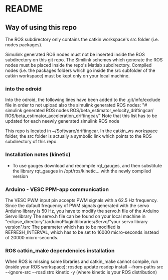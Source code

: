 # README #

## Way of using this repo ##
The ROS subdirectory only contains the catkin workspace's src folder (i.e. nodes packages).

Simulink generated ROS nodes must not be inserted inside the ROS subdirectory on this git repo.
The Similink schemes which generate the ROS nodes must be placed inside the repo's Matlab subdirectory. 
Compiled nodes (i.e. the packages folders which go inside the src subfolder of the catkin workspace) must be kept only on your local machine.

### into the odroid ###
Into the odroid, the following lines have been added to the .git/info/exclude file in order to not upload also the simulink generated ROS nodes:
"# simulink generated ROS nodes
ROS/beta_estimator_velocity_driftingcar/
ROS/beta_estimator_acceleration_driftingcar/"
Note that this list has to be updated for each neewly generated simulink ROS node

This repo is located in ~/Software/driftingcar.
In the catkin_ws workspace folder, the src folder is actually a symbolic link which points to the ROS subdirectory of this repo.

### Installation notes (kinetic) ###

* To use gauges download and recompile rqt_gauges, and then substitute the library rqt_gauges in /opt/ros/kinetic... with the newly compiled version

### Arduino - VESC PPM-app communication ###
The VESC PWM input pin accepts PWM signals with a 62.5 Hz frequency.
Since the dafault frequency of PWM signals generated with the servo Arduino library is 50 Hz, you have to modify the servo.h file of the Arduino Servo library
The servo.h file can be found on your local machine in "eclipse_directory"/arduinoPluginl/libraries/Servo/"your servo library version"/src
The parameter which has to be modified is REFRESH_INTERVAL, which has to be set to 16000 micro-seconds instead of 20000 micro-seconds.

### ROS catkin_make dependencies installation ###
When ROS is missing some libraries and catkin_make cannot compile, run (inside your ROS workspace):
rosdep update
rosdep install --from-paths src --ignore-src --rosdistro kinetic -y
(where kinetic is your ROS distribution)